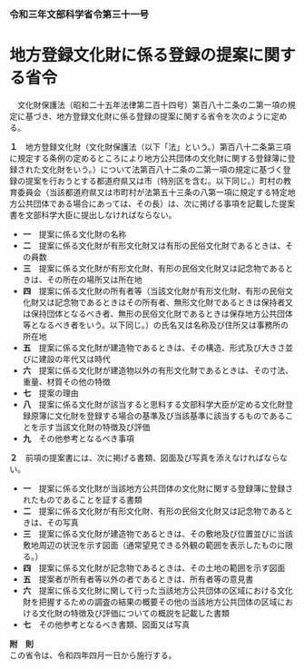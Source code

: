 ### 令和三年文部科学省令第三十一号  
# 地方登録文化財に係る登録の提案に関する省令  
　文化財保護法（昭和二十五年法律第二百十四号）第百八十二条の二第一項の規定に基づき、地方登録文化財に係る登録の提案に関する省令を次のように定める。  
  
**１**　地方登録文化財（文化財保護法（以下「法」という。）第百八十二条第三項に規定する条例の定めるところにより地方公共団体の文化財に関する登録簿に登録された文化財をいう。）について法第百八十二条の二第一項の規定に基づく登録の提案を行おうとする都道府県又は市（特別区を含む。以下同じ。）町村の教育委員会（当該都道府県又は市町村が法第五十三条の八第一項に規定する特定地方公共団体である場合にあっては、その長）は、次に掲げる事項を記載した提案書を文部科学大臣に提出しなければならない。  
* **一**　提案に係る文化財の名称  
* **二**　提案に係る文化財が有形文化財又は有形の民俗文化財であるときは、その員数  
* **三**　提案に係る文化財が有形文化財、有形の民俗文化財又は記念物であるときは、その所在の場所又は所在地  
* **四**　提案に係る文化財の所有者等（当該文化財が有形文化財、有形の民俗文化財又は記念物であるときはその所有者、無形文化財であるときは保持者又は保持団体となるべき者、無形の民俗文化財であるときは保存地方公共団体等となるべき者をいう。以下同じ。）の氏名又は名称及び住所又は事務所の所在地  
* **五**　提案に係る文化財が建造物であるときは、その構造、形式及び大きさ並びに建設の年代又は時代  
* **六**　提案に係る文化財が建造物以外の有形文化財であるときは、その寸法、重量、材質その他の特徴  
* **七**　提案の理由  
* **八**　提案に係る文化財が該当すると思料する文部科学大臣が定める文化財登録原簿に文化財を登録する場合の基準及び当該基準に該当するものであることを示す当該文化財の特徴及び評価  
* **九**　その他参考となるべき事項  
  
**２**　前項の提案書には、次に掲げる書類、図面及び写真を添えなければならない。  
* **一**　提案に係る文化財が当該地方公共団体の文化財に関する登録簿に登録されたものであることを証する書類  
* **二**　提案に係る文化財が有形文化財、有形の民俗文化財又は記念物であるときは、その写真  
* **三**　提案に係る文化財が建造物であるときは、その敷地及び位置並びに当該敷地周辺の状況を示す図面（通常望見できる外観の範囲を表示したものに限る。）  
* **四**　提案に係る文化財が記念物であるときは、その土地の範囲を示す図面  
* **五**　提案者が所有者等以外の者であるときは、所有者等の意見書  
* **六**　提案に係る文化財に関して行った当該地方公共団体の区域における文化財を把握するための調査の結果の概要その他の当該地方公共団体の区域における文化財の特徴及び評価についての概説を記載した書類  
* **七**　その他参考となるべき書類、図面又は写真  
  
**附　則**  
この省令は、令和四年四月一日から施行する。  
  

